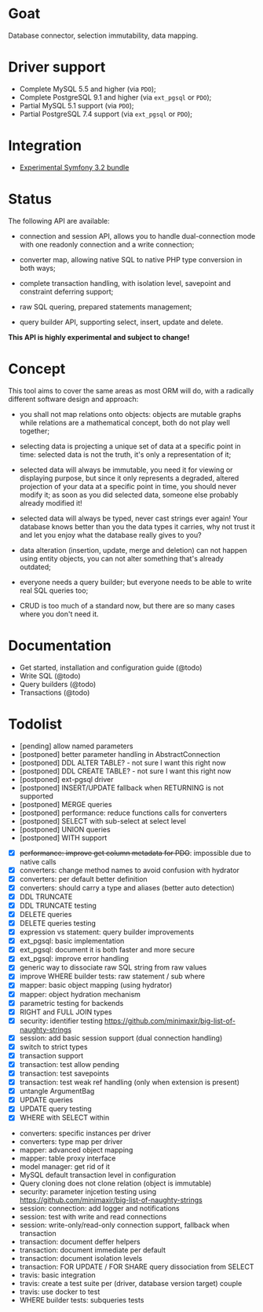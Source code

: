 # Goat

Database connector, selection immutability, data mapping.


# Driver support

 *  Complete MySQL 5.5 and higher (via `PDO`);
 *  Complete PostgreSQL 9.1 and higher (via `ext_pgsql` or `PDO`);
 *  Partial MySQL 5.1 support (via `PDO`);
 *  Partial PostgreSQL 7.4 support (via `ext_pgsql` or `PDO`);


# Integration

 *  [Experimental Symfony 3.2 bundle](https://github.com/pounard/goat-bundle)


# Status

The following API are available:

 *  connection and session API, allows you to handle dual-connection mode with
    one readonly connection and a write connection;

 *  converter map, allowing native SQL to native PHP type conversion in both
    ways;

 *  complete transaction handling, with isolation level, savepoint and
    constraint deferring support;

 *  raw SQL quering, prepared statements management;

 *  query builder API, supporting select, insert, update and delete.

**This API is highly experimental and subject to change!**


# Concept

This tool aims to cover the same areas as most ORM will do, with a radically
different software design and approach:

 *  you shall not map relations onto objects: objects are mutable graphs while
    relations are a mathematical concept, both do not play well together;

 *  selecting data is projecting a unique set of data at a specific point in
    time: selected data is not the truth, it's only a representation of it;

 *  selected data will always be immutable, you need it for viewing or
    displaying purpose, but since it only represents a degraded, altered
    projection of your data at a specific point in time, you should never
    modify it; as soon as you did selected data, someone else probably already
    modified it!

 *  selected data will always be typed, never cast strings ever again! Your
    database knows better than you the data types it carries, why not trust it
    and let you enjoy what the database really gives to you?

 *  data alteration (insertion, update, merge and deletion) can not happen using
    entity objects, you can not alter something that's already outdated;

 *  everyone needs a query builder; but everyone needs to be able to write real
    SQL queries too;

 *  CRUD is too much of a standard now, but there are so many cases where you
    don't need it.


# Documentation

 *  Get started, installation and configuration guide (@todo)
 *  Write SQL (@todo)
 *  Query builders (@todo)
 *  Transactions (@todo)


# Todolist

 *  [pending] allow named parameters
 *  [postponed] better parameter handling in AbstractConnection
 *  [postponed] DDL ALTER TABLE? - not sure I want this right now
 *  [postponed] DDL CREATE TABLE? - not sure I want this right now
 *  [postponed] ext-pgsql driver
 *  [postponed] INSERT/UPDATE fallback when RETURNING is not supported
 *  [postponed] MERGE queries
 *  [postponed] performance: reduce functions calls for converters
 *  [postponed] SELECT with sub-select at select level
 *  [postponed] UNION queries
 *  [postponed] WITH support
 *  [x] <strike>performance: improve get column metadata for PDO</strike>: impossible due to native calls
 *  [x] converters: change method names to avoid confusion with hydrator
 *  [x] converters: per default better definition
 *  [x] converters: should carry a type and aliases (better auto detection)
 *  [x] DDL TRUNCATE
 *  [x] DDL TRUNCATE testing
 *  [x] DELETE queries
 *  [x] DELETE queries testing
 *  [x] expression vs statement: query builder improvements
 *  [x] ext_pgsql: basic implementation
 *  [x] ext_pgsql: document it is both faster and more secure
 *  [x] ext_pgsql: improve error handling
 *  [x] generic way to dissociate raw SQL string from raw values
 *  [x] improve WHERE builder tests: raw statement / sub where
 *  [x] mapper: basic object mapping (using hydrator)
 *  [x] mapper: object hydration mechanism
 *  [x] parametric testing for backends
 *  [x] RIGHT and FULL JOIN types
 *  [x] security: identifier testing https://github.com/minimaxir/big-list-of-naughty-strings
 *  [x] session: add basic session support (dual connection handling)
 *  [x] switch to strict types
 *  [x] transaction support
 *  [x] transaction: test allow pending
 *  [x] transaction: test savepoints
 *  [x] transaction: test weak ref handling (only when extension is present)
 *  [x] untangle ArgumentBag
 *  [x] UPDATE queries
 *  [x] UPDATE query testing
 *  [x] WHERE with SELECT within
 *  converters: specific instances per driver
 *  converters: type map per driver
 *  mapper: advanced object mapping
 *  mapper: table proxy interface
 *  model manager: get rid of it
 *  MySQL default transaction level in configuration
 *  Query cloning does not clone relation (object is immutable)
 *  security: parameter injcetion testing using https://github.com/minimaxir/big-list-of-naughty-strings
 *  session: connection: add logger and notifications
 *  session: test with write and read connections
 *  session: write-only/read-only connection support, fallback when transaction
 *  transaction: document deffer helpers
 *  transaction: document immediate per default
 *  transaction: document isolation levels
 *  transaction: FOR UPDATE / FOR SHARE query dissociation from SELECT
 *  travis: basic integration
 *  travis: create a test suite per (driver, database version target) couple
 *  travis: use docker to test
 *  WHERE builder tests: subqueries tests
